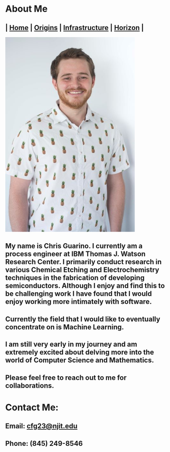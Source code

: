 # About Me 
## | [Home](HW2_InternetWebsite.md) | [Origins](Origins.md) | [Infrastructure](Infastructure.md) | [Horizon](Future.md) |
![HeadShot](images/headshot_small.jpg)
## My name is Chris Guarino. I currently am a process engineer at IBM Thomas J. Watson Research Center. I primarily conduct research in various Chemical Etching and Electrochemistry techniques in the fabrication of developing semiconductors. Although I enjoy and find this to be challenging work I have found that I would enjoy working more intimately with software. 
## Currently the field that I would like to eventually concentrate on is Machine Learning. 
## I am still very early in my journey and am extremely excited about delving more into the world of Computer Science and Mathematics.    

## Please feel free to reach out to me for collaborations. 

# Contact Me: 
## Email: cfg23@njit.edu 
## Phone: (845) 249-8546